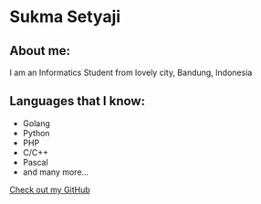 # Sukma Setyaji

## About me:

I am an Informatics Student from lovely city, Bandung, Indonesia

## Languages that I know:
- Golang
- Python
- PHP
- C/C++
- Pascal
- and many more...

[Check out my GitHub](https://github.com/araujomjb)
